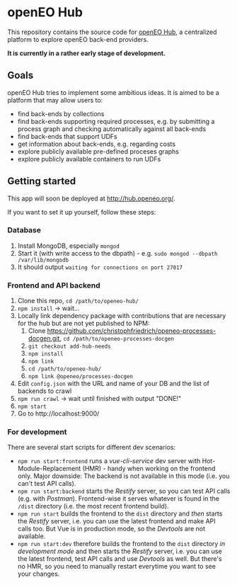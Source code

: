 # openEO Hub
This repository contains the source code for [openEO Hub](http://hub.openeo.org), a centralized platform to explore openEO back-end providers.

**It is currently in a rather early stage of development.**

## Goals
openEO Hub tries to implement some ambitious ideas. It is aimed to be a platform that may allow users to:

* find back-ends by collections
* find back-ends supporting required processes, e.g. by submitting a process graph and checking automatically against all back-ends
* find back-ends that support UDFs
* get information about back-ends, e.g. regarding costs
* explore publicly available pre-defined proceses graphs
* explore publicly available containers to run UDFs

## Getting started
This app will soon be deployed at http://hub.openeo.org/.

If you want to set it up yourself, follow these steps:

### Database
1. Install MongoDB, especially `mongod`
2. Start it (with write access to the dbpath) - e.g. `sudo mongod --dbpath /var/lib/mongodb`
3. It should output `waiting for connections on port 27017`

### Frontend and API backend
1. Clone this repo, `cd /path/to/openeo-hub/`
2. `npm install` -> wait...
3. Locally link dependency package with contributions that are necessary for the hub but are not yet published to NPM:
   1. Clone https://github.com/christophfriedrich/openeo-processes-docgen.git, `cd /path/to/openeo-processes-docgen`
   2. `git checkout add-hub-needs`
   2. `npm install`
   3. `npm link`
   4. `cd /path/to/openeo-hub/`
   5. `npm link @openeo/processes-docgen`
3. Edit `config.json` with the URL and name of your DB and the list of backends to crawl
4. `npm run crawl` -> wait until finished with output "DONE!"
5. `npm start`
6. Go to http://localhost:9000/

### For development
There are several start scripts for different dev scenarios:
- `npm run start:frontend` runs a *vue-cli-service* dev server with Hot-Module-Replacement (HMR) - handy when working on the frontend only. Major downside: The backend is not available in this mode (i.e. you can't test API calls).
- `npm run start:backend` starts the *Restify* server, so you can test API calls (e.g. with *Postman*). Frontend-wise it serves whatever is found in the `/dist` directory (i.e. the most recent frontend build).
- `npm run start` builds the frontend to the `dist` directory and *then* starts the *Restify* server, i.e. you can use the latest frontend and make API calls too. But Vue is in production mode, so the *Devtools* are not available.
- `npm run start:dev` therefore builds the frontend to the `dist` directory *in development mode* and then starts the *Restify* server, i.e. you can use the latest frontend, test API calls and use *Devtools* as well. But there's no HMR, so you need to manually restart everytime you want to see your changes.
